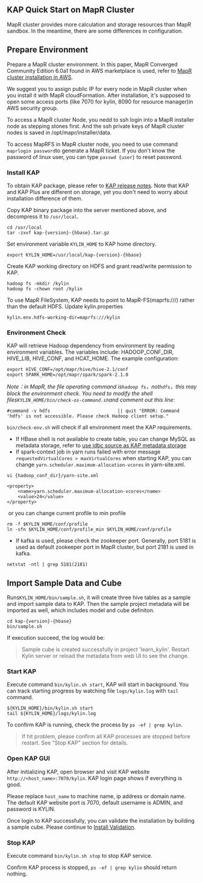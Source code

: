 ## KAP Quick Start on MapR Cluster

MapR cluster provides more calculation and storage resources than MapR sandbox. In the meantime, there are some differences in configuration. 

## Prepare Environment

Prepare a MapR cluster environment. In this paper, MapR Converged Community Edition 6.0a1 found in AWS marketplace is used, refer to [MapR cluster installation in AWS](https://aws.amazon.com/marketplace/pp/B010GJS5WO?qid=1522845995210&sr=0-4&ref_=srh_res_product_title).

We suggest you to assign public IP for every node in MapR cluster when you install it with MapR cloudFormation. After installation, it's supposed to open some access ports (like 7070 for kylin, 8090 for resource manager)in AWS security group.

To access a MapR cluster Node, you nedd to ssh login into a MapR installer node as stepping stones first. And the ssh private keys of MapR cluster nodes is saved in /opt/mapr/installer/data.

To access MapRFS in MapR cluster node, you need to use command `maprlogin password`to generate a MapR ticket. If you don't know the password of linux user, you can type `passwd {user}` to reset password.

### Install KAP

To obtain KAP package, please refer to [KAP release notes]((../release/README.md)). Note that KAP and KAP Plus are different on storage, yet you don't need to worry about installation difference of them.

Copy KAP binary package into the server mentioned above, and decompress it to `/usr/local`.

```shell
cd /usr/local
tar -zxvf kap-{version}-{hbase}.tar.gz 
```

Set environment variable `KYLIN_HOME` to KAP home directory.

```shell
export KYLIN_HOME=/usr/local/kap-{version}-{hbase}
```

Create KAP working directory on HDFS and grant read/write permission to KAP.

```shell
hadoop fs -mkdir /kylin
hadoop fs -chown root /kylin
```

To use MapR FileSystem, KAP needs to point to MapR-FS(maprfs:///) rather than the default HDFS. Update kylin.properties

```
kylin.env.hdfs-working-dir=maprfs:///kylin
```

### Environment Check

KAP will retrieve Hadoop dependency from environment by reading environment variables. The variables include: HADOOP_CONF_DIR, HIVE_LIB, HIVE_CONF, and HCAT_HOME. The example configuration:

```shell
export HIVE_CONF=/opt/mapr/hive/hive-2.1/conf
export SPARK_HOME=/opt/mapr/spark/spark-2.1.0
```

*Note：in MapR, the file operating command is`hadoop fs`，not`hdfs`，this may block the environment check. You need to modify the shell file`$KYLIN_HOME/bin/check-os-command.sh`and comment out this line:*

```shell
#command -v hdfs                         || quit "ERROR: Command 'hdfs' is not accessible. Please check Hadoop client setup."
```

``bin/check-env.sh`` will check if all environment meet the KAP requirements.

* If HBase shell is not available to create table, you can change MySQL as metadata storage, refer to [use jdbc source as KAP metadata storage](http://docs.kyligence.io/v2.5/zh-cn/config/metadata_jdbc.cn.html)
* If spark-context job in yarn runs failed with error message `requestedVirtualCores > maxVirtualCores` when starting KAP, you can change `yarn.scheduler.maximum-allocation-vcores` in yarn-site.xml. 

``` shell
vi {hadoop_conf_dir}/yarn-site.xml
```
```
<property>
	<name>yarn.scheduler.maximum-allocation-vcores</name>
	<value>24</value>
</property>
```
​	or you can change current profile to min profile
```shell
rm -f $KYLIN_HOME/conf/profile
ln -sfn $KYLIN_HOME/conf/profile_min $KYLIN_HOME/conf/profile
```
* If kafka is used, please check the zookeeper port. Generally, port 5181 is used as default zookeeper port in MapR cluster, but port 2181 is used in kafka.  

```shell
netstat -ntl | grep 5181(2181)
```

## Import Sample Data and Cube

Run`$KYLIN_HOME/bin/sample.sh`, it will create three hive tables as a sample and import sample data to KAP. Then the sample project metadata will be imported as well, which includes model and cube definiton. 

```shell
cd kap-{version}-{hbase}
bin/sample.sh
```

If execution succeed, the log would be:

> Sample cube is created successfully in project 'learn_kylin'.
> Restart Kylin server or reload the metadata from web UI to see the change.

### Start KAP

Execute command `bin/kylin.sh start`, KAP will start in background. You can track starting progress by watching file `logs/kylin.log` with `tail` command.

```shell
${KYLIN_HOME}/bin/kylin.sh start
tail ${KYLIN_HOME}/logs/kylin.log
```

To confirm KAP is running, check the process by `ps -ef | grep kylin`.

> If hit problem, please confirm all KAP processes are stopped before restart. See "Stop KAP" section for details.

### Open KAP GUI

After initializing KAP, open browser and visit KAP website `http://<host_name>:7070/kylin`. KAP login page shows if everything is good. 

Please replace `host_name` to machine name, ip address or domain name. The default KAP website port is 7070, default username is ADMIN, and password is KYLIN.

Once login to KAP successfully, you can validate the installation by building a sample cube. Please continue to [Install Validation](install_validate.en.md).

### Stop KAP
Execute command `bin/kylin.sh stop` to stop KAP service.

Confirm KAP process is stopped, `ps -ef | grep kylin` should return nothing.